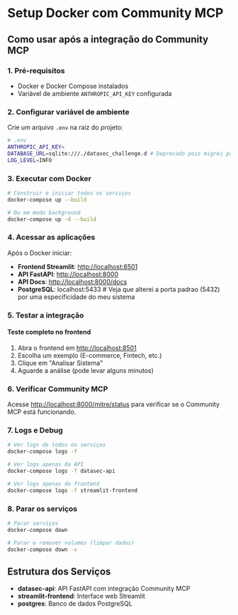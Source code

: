 # Setup Docker com Community MCP

## Como usar após a integração do Community MCP

### 1. Pré-requisitos

- Docker e Docker Compose instalados
- Variável de ambiente `ANTHROPIC_API_KEY` configurada

### 2. Configurar variável de ambiente

Crie um arquivo `.env` na raiz do projeto:

```bash
# .env
ANTHROPIC_API_KEY=
DATABASE_URL=sqlite:///./datasec_challenge.d # Deprecado pois migrei para postgres
LOG_LEVEL=INFO
```

### 3. Executar com Docker

```bash
# Construir e iniciar todos os serviços
docker-compose up --build

# Ou em modo background
docker-compose up -d --build
```

### 4. Acessar as aplicações

Após o Docker iniciar:

- **Frontend Streamlit**: <http://localhost:8501>
- **API FastAPI**: <http://localhost:8000>
- **API Docs**: <http://localhost:8000/docs>
- **PostgreSQL**: localhost:5433 # Veja que alterei a porta padrao (5432) por uma especificidade do meu sistema

### 5. Testar a integração


#### Teste completo no frontend

1. Abra o frontend em <http://localhost:8501>
2. Escolha um exemplo (E-commerce, Fintech, etc.)
3. Clique em "Analisar Sistema"
4. Aguarde a análise (pode levar alguns minutos)

### 6. Verificar Community MCP

Acesse <http://localhost:8000/mitre/status> para verificar se o Community MCP está funcionando.

### 7. Logs e Debug

```bash
# Ver logs de todos os serviços
docker-compose logs -f

# Ver logs apenas da API
docker-compose logs -f datasec-api

# Ver logs apenas do frontend
docker-compose logs -f streamlit-frontend
```

### 8. Parar os serviços

```bash
# Parar serviços
docker-compose down

# Parar e remover volumes (limpar dados)
docker-compose down -v
```

## Estrutura dos Serviços

- **datasec-api**: API FastAPI com integração Community MCP
- **streamlit-frontend**: Interface web Streamlit
- **postgres**: Banco de dados PostgreSQL


